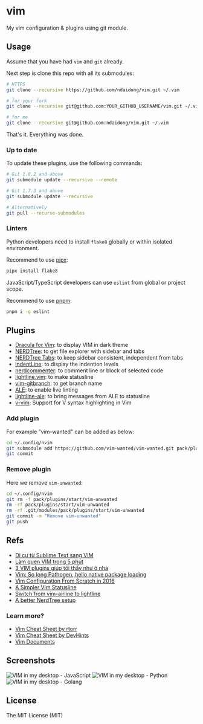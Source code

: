 # vim
My vim configuration & plugins using git module.


## Usage

Assume that you have had `vim` and `git` already.

Next step is clone this repo with all its submodules:


```bash
# HTTPS
git clone --recursive https://github.com/ndaidong/vim.git ~/.vim

# for your fork
git clone --recursive git@github.com:YOUR_GITHUB_USERNAME/vim.git ~/.vim

# for me
git clone --recursive git@github.com:ndaidong/vim.git ~/.vim
```

That's it. Everything was done.

### Up to date

To update these plugins, use the following commands:

```bash
# Git 1.8.2 and above
git submodule update --recursive --remote

# Git 1.7.3 and above
git submodule update --recursive

# Alternatively
git pull --recurse-submodules
```

### Linters

Python developers need to install `flake8` globally or within isolated environment.

Recommend to use [pipx](https://github.com/pypa/pipx):

```bash
pipx install flake8
```

JavaScript/TypeScript developers can use `eslint` from global or project scope.

Recommend to use [pnpm](https://github.com/pnpm/pnpm):

```bash
pnpm i -g eslint
```

## Plugins

- [Dracula for Vim](https://github.com/dracula/vim): to display VIM in dark theme
- [NERDTree](https://github.com/scrooloose/nerdtree): to get file explorer with sidebar and tabs
- [NERDTree Tabs](https://github.com/jistr/vim-nerdtree-tabs): to keep sidebar consistent, independent from tabs
- [indentLine](https://github.com/Yggdroot/indentLine): to display the indention levels
- [nerdcommenter](https://github.com/preservim/nerdcommenter): to comment line or block of selected code
- [lightline.vim](https://github.com/itchyny/lightline.vim): to make statusline
- [vim-gitbranch](https://github.com/itchyny/vim-gitbranch): to get branch name
- [ALE](https://github.com/w0rp/ale): to enable live linting
- [lightline-ale](https://github.com/maximbaz/lightline-ale): to bring messages from ALE to statusline
- [v-vim](https://github.com/ollykel/v-vim): Support for V syntax highlighting in Vim 

### Add plugin

For example "vim-wanted" can be added as below:

```bash
cd ~/.config/nvim
git submodule add https://github.com/vim-wanted/vim-wanted.git pack/plugins/start/vim-wanted
git commit
```

### Remove plugin

Here we remove `vim-unwanted`:

```bash
cd ~/.config/nvim
git rm -f pack/plugins/start/vim-unwanted
rm -rf pack/plugins/start/vim-unwanted
rm -rf .git/modules/pack/plugins/start/vim-unwanted
git commit -m "Remove vim-unwanted"
git push
```

## Refs

- [Di cư từ Sublime Text sang VIM](https://kipalog.com/posts/Di-cu-tu-Sublime-Text-sang-VIM)
- [Làm quen VIM trong 5 phút](https://kipalog.com/posts/Lam-quen-VIM-trong-5-phut)
- [3 VIM plugins giúp tôi thấy như ở nhà](https://kipalog.com/posts/3-VIM-plugins-giup-toi-thay-nhu-o-nha)
- [Vim: So long Pathogen, hello native package loading](https://shapeshed.com/vim-packages)
- [Vim Configuration From Scratch in 2016](http://marcgg.com/blog/2016/03/01/vimrc-example/)
- [A Simpler Vim Statusline](https://www.blaenkdenum.com/posts/a-simpler-vim-statusline/)
- [Switch from vim-airline to lightline](http://newbilityvery.github.io/2017/08/04/switch-to-lightline/)
- [A better NerdTree setup](https://medium.com/@victormours/a-better-nerdtree-setup-3d3921abc0b9)


### Learn more?

- [Vim Cheat Sheet by rtorr](https://vim.rtorr.com/)
- [Vim Cheat Sheet by DevHints](https://devhints.io/vim)
- [Vim Documents](http://vimdoc.sourceforge.net/htmldoc/)


## Screenshots

![VIM in my desktop - JavaScript](https://i.imgur.com/3Re92Xi.png)
![VIM in my desktop - Python](https://i.imgur.com/0orHTs3.png)
![VIM in my desktop - Golang](https://i.imgur.com/e7eQM4s.png)

## License

The MIT License (MIT)
